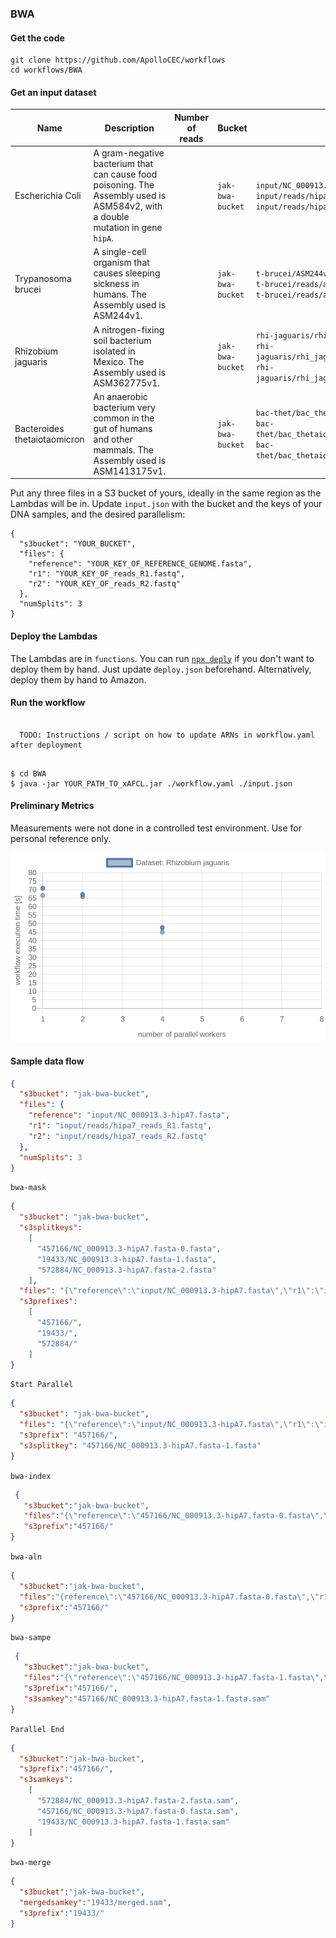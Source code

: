 
### BWA

#### Get the code

```
git clone https://github.com/ApolloCEC/workflows
cd workflows/BWA
```

#### Get an input dataset

Name | Description |  Number of reads | Bucket | Keys
---|----|-----|----|----
Escherichia Coli | A gram-negative bacterium that can cause food poisoning. The Assembly used is ASM584v2, with a double mutation in gene `hipA`. | | `jak-bwa-bucket` | `input/NC_000913.3-hipA7.fasta`<br>`input/reads/hipa7_reads_R1.fastq`<br>`input/reads/hipa7_reads_R2.fastq` 
Trypanosoma brucei | A single-cell organism that causes sleeping sickness in humans. The Assembly used is ASM244v1. | | `jak-bwa-bucket` | `t-brucei/ASM244v1.fasta`<br>`t-brucei/reads/asm_reads_R1.fastq`<br>`t-brucei/reads/asm_reads_R2.fastq`
Rhizobium jaguaris | A nitrogen-fixing soil bacterium isolated in Mexico. The Assembly used is ASM362775v1.  | | `jak-bwa-bucket` | `rhi-jaguaris/rhizobium-jaguaris.fasta`<br>`rhi-jaguaris/rhi_jaguaris_reads_R1.fastq`<br>`rhi-jaguaris/rhi_jaguaris_reads_R2.fastq`
Bacteroides thetaiotaomicron | An anaerobic bacterium very common in the gut of humans and other mammals. The Assembly used is ASM1413175v1. | | `jak-bwa-bucket` | `bac-thet/bac_thetaiotamicron.fasta`<br>`bac-thet/bac_thetaiotamicron_reads_R1.fastq`<br>`bac-thet/bac_thetaiotamicron_reads_R2.fastq`


Put any three files in a S3 bucket of yours, ideally in the same region as the Lambdas will be in.
Update `input.json` with the bucket and the keys of your DNA samples, and the desired parallelism:

```
{
  "s3bucket": "YOUR_BUCKET",
  "files": {
    "reference": "YOUR_KEY_OF_REFERENCE_GENOME.fasta",
    "r1": "YOUR_KEY_OF_reads_R1.fastq",
    "r2": "YOUR_KEY_OF_reads_R2.fastq"
  },
  "numSplits": 3
}
```


#### Deploy the Lambdas

The Lambdas are in `functions`.
You can run [`npx deply`](https://www.npmjs.com/package/deply) if you don't want to deploy them by hand. Just update `deploy.json` beforehand. 
Alternatively, deploy them by hand to Amazon.

#### Run the workflow


```

  TODO: Instructions / script on how to update ARNs in workflow.yaml after deployment


```

```
$ cd BWA
$ java -jar YOUR_PATH_TO_xAFCL.jar ./workflow.yaml ./input.json
```
#### Preliminary Metrics

Measurements were not done in a controlled test environment.
Use for personal reference only.


![Chart showing metrics of Rhizobium jaguaris](https://github.com/ApolloCEC/workflows/blob/master/BWA/metrics/rhizobium-jaguaris-metrics.png)


#### Sample data flow


```json
{
  "s3bucket": "jak-bwa-bucket",
  "files": {
    "reference": "input/NC_000913.3-hipA7.fasta",
    "r1": "input/reads/hipa7_reads_R1.fastq",
    "r2": "input/reads/hipa7_reads_R2.fastq"
  },
  "numSplits": 3
}

```

`bwa-mask`


```json
{
  "s3bucket": "jak-bwa-bucket",
  "s3splitkeys":
    [
      "457166/NC_000913.3-hipA7.fasta-0.fasta",
      "19433/NC_000913.3-hipA7.fasta-1.fasta",
      "572884/NC_000913.3-hipA7.fasta-2.fasta"
    ],
  "files": "{\"reference\":\"input/NC_000913.3-hipA7.fasta\",\"r1\":\"input/reads/hipa7_reads_R1.fastq\",\"r2\":\"input/reads/hipa7_reads_R2.fastq\"}",
  "s3prefixes":
    [
      "457166/",
      "19433/",
      "572884/"
    ] 
}

```

`Start Parallel`

```json
{
  "s3bucket": "jak-bwa-bucket", 
  "files": "{\"reference\":\"input/NC_000913.3-hipA7.fasta\",\"r1\":\"input/reads/hipa7_reads_R1.fastq\",\"r2\":\"input/reads/hipa7_reads_R2.fastq\"}", 
  "s3prefix": "457166/", 
  "s3splitkey": "457166/NC_000913.3-hipA7.fasta-1.fasta"
} 
```

`bwa-index`

```json
 {
   "s3bucket":"jak-bwa-bucket",
   "files":"{\"reference\":\"457166/NC_000913.3-hipA7.fasta-0.fasta\",\"r1\":\"input/reads/hipa7_reads_R1.fastq\",\"r2\":\"input/reads/hipa7_reads_R2.fastq\",\"amb\":\"457166/NC_000913.3-hipA7.fasta-0.fasta.amb\",\"ann\":\"457166/NC_000913.3-hipA7.fasta-0.fasta.ann\",\"bwt\":\"457166/NC_000913.3-hipA7.fasta-0.fasta.bwt\",\"pac\":\"457166/NC_000913.3-hipA7.fasta-0.fasta.pac\",\"sa\":\"457166/NC_000913.3-hipA7.fasta-0.fasta.sa\"}",
   "s3prefix":"457166/"
}

```

`bwa-aln`

```json
{
  "s3bucket":"jak-bwa-bucket", 
  "files":"{reference\":\"457166/NC_000913.3-hipA7.fasta-0.fasta\",\"r1\":\"input/reads/hipa7_reads_R1.fastq\",\"r2\":\"input/reads/hipa7_reads_R2.fastq\",\"amb\":\"457166/NC_000913.3-hipA7.fasta-0.fasta.amb\",\"ann\":\"457166/NC_000913.3-hipA7.fasta-0.fasta.ann\",\"bwt\":\"457166/NC_000913.3-hipA7.fasta-0.fasta.bwt\",\"pac\":\"457166/NC_000913.3-hipA7.fasta-0.fasta.pac\",\"sa\":\"457166/NC_000913.3-hipA7.fasta-0.fasta.sa\"}", 
  "s3prefix":"457166/"
} 
```

`bwa-sampe`

```json
 {
   "s3bucket":"jak-bwa-bucket",
   "files":"{\"reference\":\"457166/NC_000913.3-hipA7.fasta-1.fasta\",\"r1\":\"input/reads/hipa7_reads_R1.fastq\",\"r2\":\"input/reads/hipa7_reads_R2.fastq\",\"amb\":\"457166/NC_000913.3-hipA7.fasta-1.fasta.amb\",\"ann\":\"457166/NC_000913.3-hipA7.fasta-1.fasta.ann\",\"bwt\":\"457166/NC_000913.3-hipA7.fasta-1.fasta.bwt\",\"pac\":\"457166/NC_000913.3-hipA7.fasta-1.fasta.pac\",\"sa\":\"457166/NC_000913.3-hipA7.fasta-1.fasta.sa\",\"sai1\":\"457166/aln_sa1.sai\",\"sai2\":\"457166/aln_sa2.sai\",\"sam\":\"457166/NC_000913.3-hipA7.fasta-1.fasta.sam\"}",
   "s3prefix":"457166/",
   "s3samkey":"457166/NC_000913.3-hipA7.fasta-1.fasta.sam"
} 
 ```

`Parallel End`

```json
{
  "s3bucket":"jak-bwa-bucket", 
  "s3prefix":"457166/", 
  "s3samkeys":
    [
      "572884/NC_000913.3-hipA7.fasta-2.fasta.sam",
      "457166/NC_000913.3-hipA7.fasta-0.fasta.sam",
      "19433/NC_000913.3-hipA7.fasta-1.fasta.sam"
    ]
} 
```

`bwa-merge`

```json
{
  "s3bucket":"jak-bwa-bucket",
  "mergedsamkey":"19433/merged.sam",
  "s3prefix":"19433/"
} 
```
<!-- 
# Rhi jaguaris 100.000 reads

// 1
1m13,471s
1m10,993s
1m10,702s

// 2
1m17,032s
1m12,681s
1m11,889s

// 3
0m55,433s

------


// 10
0m48,420s
0m44,378s
0m48,586s

// 1

1m17,562s
1m11,467s









-----

// 1

1m6,602s
1m10,716s
1m10,962s

// 2

1m5,813s
1m6,889s
1m7,366s 


// 4

0m44,928s
0m47,430s
0m47,809s

// 16 
0m55,818s
1m5,107s -->
